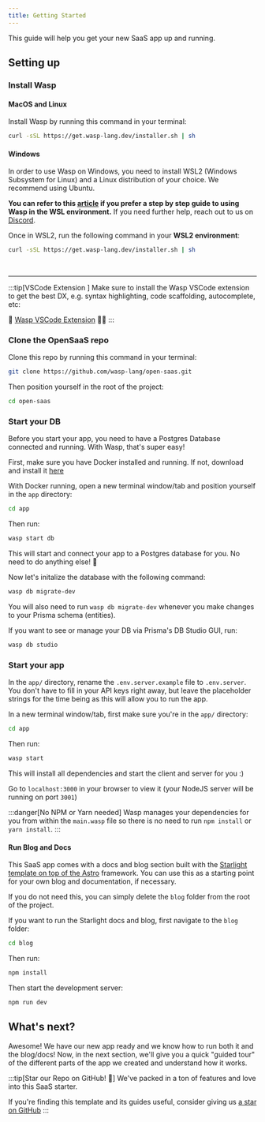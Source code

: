 ```yaml
---
title: Getting Started
---
```


This guide will help you get your new SaaS app up and running.

## Setting up

### Install Wasp

#### MacOS and Linux

Install Wasp by running this command in your terminal:

```sh
curl -sSL https://get.wasp-lang.dev/installer.sh | sh
```

#### Windows

In order to use Wasp on Windows, you need to install WSL2 (Windows Subsystem for Linux) and a Linux distribution of your choice. We recommend using Ubuntu. 

**You can refer to this [article](https://wasp-lang.dev/blog/2023/11/21/guide-windows-development-wasp-wsl) if you prefer a step by step guide to using Wasp in the WSL environment.** If you need further help, reach out to us on [Discord](https://discord.gg/rzdnErX).

Once in WSL2, run the following command in your **WSL2 environment**:

```sh
curl -sSL https://get.wasp-lang.dev/installer.sh | sh
```

<br/>

---

:::tip[VSCode Extension ]
Make sure to install the Wasp VSCode extension to get the best DX, e.g. syntax highlighting, code scaffolding, autocomplete, etc:

🐝 [Wasp VSCode Extension](https://marketplace.visualstudio.com/items?itemName=wasp-lang.wasp) 🧑‍💻
:::

### Clone the OpenSaaS repo

Clone this repo by running this command in your terminal:

```sh
git clone https://github.com/wasp-lang/open-saas.git
```

Then position yourself in the root of the project:

```sh
cd open-saas
```

### Start your DB

Before you start your app, you need to have a Postgres Database connected and running. With Wasp, that's super easy!

First, make sure you have Docker installed and running. If not, download and install it [here](https://www.docker.com/products/docker-desktop/)

With Docker running, open a new terminal window/tab and position yourself in the `app` directory:

```sh
cd app
```

Then run:

```sh
wasp start db
```

This will start and connect your app to a Postgres database for you. No need to do anything else! 🤯

Now let's initalize the database with the following command:

```sh
wasp db migrate-dev
```

You will also need to run `wasp db migrate-dev` whenever you make changes to your Prisma schema (entities).

If you want to see or manage your DB via Prisma's DB Studio GUI, run:

```sh
wasp db studio
```

### Start your app

In the `app/` directory, rename the `.env.server.example` file to `.env.server`. You don't have to fill in your API keys right away, but leave the placeholder strings for the time being as this will allow you to run the app.

In a new terminal window/tab, first make sure you're in the `app/` directory:

```sh
cd app
```

Then run:

```sh
wasp start
```

This will install all dependencies and start the client and server for you :)

Go to `localhost:3000` in your browser to view it (your NodeJS server will be running on port `3001`)

:::danger[No NPM or Yarn needed]
Wasp manages your dependencies for you from within the `main.wasp` file so there is no need to run `npm install` or `yarn install`.
:::

#### Run Blog and Docs

This SaaS app comes with a docs and blog section built with the [Starlight template on top of the Astro](https://starlight.astro.build) framework. You can use this as a starting point for your own blog and documentation, if necessary.

If you do not need this, you can simply delete the `blog` folder from the root of the project.

If you want to run the Starlight docs and blog, first navigate to the `blog` folder:

```sh
cd blog
```

Then run:

```sh
npm install
```

Then start the development server:

```sh
npm run dev
```

## What's next?

Awesome! We have our new app ready and we know how to run both it and the blog/docs! Now, in the next section, we'll give you a quick "guided tour" of the different parts of the app we created and understand how it works.

:::tip[Star our Repo on GitHub! 🌟]
We've packed in a ton of features and love into this SaaS starter.

If you're finding this template and its guides useful, consider giving us [a star on GitHub](https://github.com/wasp-lang/wasp)
:::
